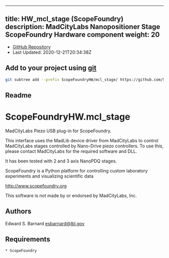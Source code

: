 
---
title: HW_mcl_stage (ScopeFoundry)
description: MadCityLabs Nanopositioner Stage ScopeFoundry Hardware component
weight: 20
---
- [GitHub Repository](https://github.com/ScopeFoundry/HW_mcl_stage)
- Last Updated: 2020-12-21T20:34:38Z

## Add to your project using [git](/docs/100_development/20_git/)
```bash
git subtree add --prefix ScopeFoundryHW/mcl_stage/ https://github.com/ScopeFoundry/HW_mcl_stage master && git checkout
```

## Readme
ScopeFoundryHW.mcl_stage
=====================

MadCityLabs Piezo USB plug-in for ScopeFoundry.

This interface uses the MadLib device driver from MadCityLabs to
control MadCityLabs stages controlled by Nano-Drive piezo controllers.
To use this, please contact MadCityLabs for the required software and DLL. 

It has been tested with 2 and 3 axis NanoPDQ stages.

ScopeFoundry is a Python platform for controlling custom laboratory 
experiments and visualizing scientific data

<http://www.scopefoundry.org>

This software is not made by or endorsed by MadCityLabs, Inc.


Authors
----------

Edward S. Barnard <esbarnard@lbl.gov>


Requirements
------------

	* ScopeFoundry

